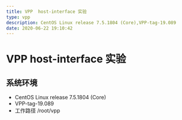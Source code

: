 ```yaml
---
title: VPP  host-interface 实验
type: vpp
description: CentOS Linux release 7.5.1804 (Core),VPP-tag-19.089
date: 2020-06-22 19:10:42
---
```


# VPP  host-interface 实验

## 系统环境

* CentOS Linux release 7.5.1804 (Core)
* VPP-tag-19.089
* 工作路径 /root/vpp

## 
